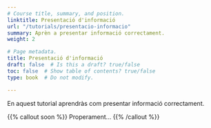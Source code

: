```yaml
---
# Course title, summary, and position.
linktitle: Presentació d'informació
url: "/tutorials/presentacio-informacio"
summary: Aprèn a presentar informació correctament.
weight: 2

# Page metadata.
title: Presentació d'informació
draft: false  # Is this a draft? true/false
toc: false  # Show table of contents? true/false
type: book  # Do not modify.

---
```


En aquest tutorial aprendràs com presentar informació correctament.

{{% callout soon %}}
Properament...
{{% /callout %}}

<!-- https://www.socialmediaycontenidos.com/que-es-pecha-kucha-el-metodo-infalible-para-presentaciones-eficaces/ -->